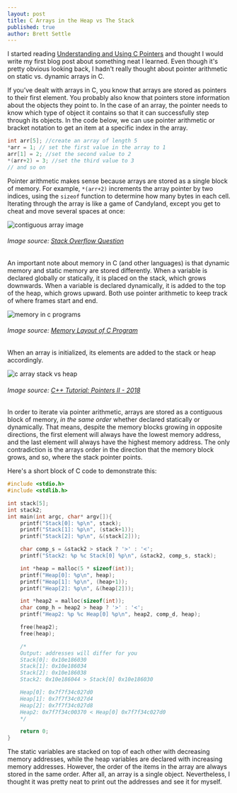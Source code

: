 ```yaml
---
layout: post
title: C Arrays in the Heap vs The Stack
published: true
author: Brett Settle
---
```


I started reading [Understanding and Using C Pointers](https://www.amazon.com/Understanding-Using-Pointers-Techniques-Management/dp/1449344186/ref=pd_lpo_sbs_14_img_0?_encoding=UTF8&psc=1&refRID=KGNVW6ZJWYR5TSCNJBZS) and thought I would write my first blog post about something neat I learned. Even though it's pretty obvious looking back, I hadn't really thought about pointer arithmetic on static vs. dynamic arrays in C.

<!--more-->
If you’ve dealt with arrays in C, you know that arrays are stored as pointers to their first element.  You probably also know that pointers store information about the objects they point to.  In the case of an array, the pointer needs to know which type of object it contains so that it can successfully step through its objects. In the code below, we can use pointer arithmetic or bracket notation to get an item at a specific index in the array.

```c
int arr[5]; //create an array of length 5
*arr = 1; // set the first value in the array to 1
arr[1] = 2; //set the second value to 2
*(arr+2) = 3; //set the third value to 3
// and so on
```

Pointer arithmetic makes sense because arrays are stored as a single block of memory.  For example, `*(arr+2)`  increments the array pointer by two indices, using the `sizeof` function to determine how many bytes in each cell.  Iterating through the array is like a game of Candyland, except you get to cheat and move several spaces at once:

![contiguous array image](https://i.stack.imgur.com/qXo36.png)
###### Image source: [Stack Overflow Question](https://stackoverflow.com/questions/40364357/are-array-element-values-stored-in-one-location-or-in-separate-locations)

An important note about memory in C (and other languages) is that dynamic memory and static memory are stored differently.  When a variable is declared globally or statically, it is placed on the stack, which grows downwards. When a variable is declared dynamically, it is added to the top of the heap, which grows upward.  Both use pointer arithmetic to keep track of where frames start and end.

![memory in c programs](https://www.geeksforgeeks.org/wp-content/uploads/Memory-Layout.gif)
###### Image source: [Memory Layout of C Program](https://www.geeksforgeeks.org/memory-layout-of-c-program/)

When an array is initialized, its elements are added to the stack or heap accordingly.

![c array stack vs heap](http://www.bogotobogo.com/cplusplus/images/pointers2/array_stack_heapA.png)
###### Image source: [C++ Tutorial: Pointers II - 2018](http://www.bogotobogo.com/cplusplus/pointers2_voidpointers_arrays.php)

In order to iterate via pointer arithmetic, arrays are stored as a contiguous block of memory, _in the same order_ whether declared statically or dynamically. That means, despite the memory blocks growing in opposite directions, the first element will always have the lowest memory address, and the last element will always have the highest memory address. The only contradiction is the arrays order in the direction that the memory block grows, and so, where the stack pointer points.

Here's a short block of C code to demonstrate this:

```c
#include <stdio.h>
#include <stdlib.h>

int stack[5];
int stack2;
int main(int argc, char* argv[]){
	printf("Stack[0]: %p\n", stack);
	printf("Stack[1]: %p\n", (stack+1));
	printf("Stack[2]: %p\n", &(stack[2]));

	char comp_s = &stack2 > stack ? '>' : '<';
	printf("Stack2: %p %c Stack[0] %p\n", &stack2, comp_s, stack);

	int *heap = malloc(5 * sizeof(int));
	printf("Heap[0]: %p\n", heap);
	printf("Heap[1]: %p\n", (heap+1));
	printf("Heap[2]: %p\n", &(heap[2]));

	int *heap2 = malloc(sizeof(int));
	char comp_h = heap2 > heap ? '>' : '<';
	printf("Heap2: %p %c Heap[0] %p\n", heap2, comp_d, heap);

	free(heap2);
	free(heap);

	/*
	Output: addresses will differ for you
	Stack[0]: 0x10e186030
	Stack[1]: 0x10e186034
	Stack[2]: 0x10e186038
	Stack2: 0x10e186044 > Stack[0] 0x10e186030

	Heap[0]: 0x7f7f34c027d0
	Heap[1]: 0x7f7f34c027d4
	Heap[2]: 0x7f7f34c027d8
	Heap2: 0x7f7f34c00370 < Heap[0] 0x7f7f34c027d0
	*/

	return 0;
}
```

The static variables are stacked on top of each other with decreasing memory addresses, while the heap variables are declared with increasing memory addresses. However, the order of the items in the array are always stored in the same order.  After all, an array is a single object.  Nevertheless, I thought it was pretty neat to print out the addresses and see it for myself.
